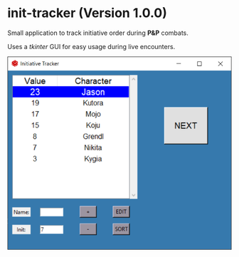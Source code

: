 # init-tracker (Version 1.0.0)
Small application to track initiative order during **P&amp;P** combats.

Uses a *tkinter* GUI for easy usage during live encounters.


![alt text](https://raw.githubusercontent.com/Petz27/init-tracker/master/res/screen_v1_0_0.PNG?token=AK57WS4FFQATZ6UT2SYC2MLBRPMRO)
